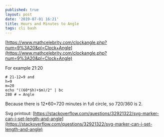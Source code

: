 ```yaml
---
published: true
layout: post
date: '2019-07-01 16:21'
title: Hours and Minutes to Angle
tags: cli bash 
---
```

[https://www.mathcelebrity.com/clockangle.php?num=9%3A20&pl=Clock+Angle](https://www.mathcelebrity.com/clockangle.php?num=9%3A20&pl=Clock+Angle)

For example 21:20

    # 21-12=9 and    
    h=9
    m=20
    echo "((60*$h)+$m)/2" | bc 
    280 # = Angle
    
Because there is 12*60=720 minutes in full circle, so 720/360 is 2.

Svg printout: [https://stackoverflow.com/questions/32921322/svg-marker-can-i-set-length-and-angle](https://stackoverflow.com/questions/32921322/svg-marker-can-i-set-length-and-angle)
